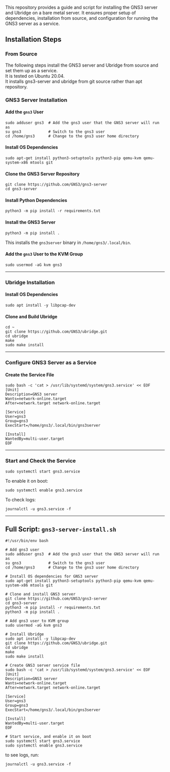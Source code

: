 This repository provides a guide and script for installing the GNS3 server and Ubridge on a bare metal server. It ensures proper setup of dependencies, installation from source, and configuration for running the GNS3 server as a service.

## Installation Steps

### From Source
The following steps install the GNS3 server and Ubridge from source and set them up as a service.  
It is tested on Ubuntu 20.04.  
It installs gns3-server and ubridge from git source rather than apt repository.

### GNS3 Server Installation

#### Add the `gns3` User

```
sudo adduser gns3  # Add the gns3 user that the GNS3 server will run as  
su gns3            # Switch to the gns3 user  
cd /home/gns3      # Change to the gns3 user home directory  
```

#### Install OS Dependencies

```
sudo apt-get install python3-setuptools python3-pip qemu-kvm qemu-system-x86 mtools git  
```

#### Clone the GNS3 Server Repository

```
git clone https://github.com/GNS3/gns3-server  
cd gns3-server  
```

#### Install Python Dependencies

```
python3 -m pip install -r requirements.txt  
```

#### Install the GNS3 Server

```
python3 -m pip install .  
```

This installs the `gns3server` binary in `/home/gns3/.local/bin`.

#### Add the `gns3` User to the KVM Group

```
sudo usermod -aG kvm gns3  
```

---

### Ubridge Installation

#### Install OS Dependencies

```
sudo apt install -y libpcap-dev  
```

#### Clone and Build Ubridge

```
cd ~
git clone https://github.com/GNS3/ubridge.git  
cd ubridge  
make  
sudo make install  
```

---

### Configure GNS3 Server as a Service

#### Create the Service File

```
sudo bash -c 'cat > /usr/lib/systemd/system/gns3.service' << EOF
[Unit]
Description=GNS3 server
Wants=network-online.target
After=network.target network-online.target

[Service]
User=gns3
Group=gns3
ExecStart=/home/gns3/.local/bin/gns3server

[Install]
WantedBy=multi-user.target
EOF
```

---

### Start and Check the Service

```
sudo systemctl start gns3.service  
```

To enable it on boot:
```
sudo systemctl enable gns3.service  
```

To check logs:
```
journalctl -u gns3.service -f  
```

---

## Full Script: `gns3-server-install.sh`

```
#!/usr/bin/env bash

# Add gns3 user
sudo adduser gns3  # Add the gns3 user that the GNS3 server will run as
su gns3            # Switch to the gns3 user
cd /home/gns3      # Change to the gns3 user home directory

# Install OS dependencies for GNS3 server
sudo apt-get install python3-setuptools python3-pip qemu-kvm qemu-system-x86 mtools git

# Clone and install GNS3 server
git clone https://github.com/GNS3/gns3-server
cd gns3-server
python3 -m pip install -r requirements.txt
python3 -m pip install .

# Add gns3 user to KVM group
sudo usermod -aG kvm gns3

# Install Ubridge
sudo apt install -y libpcap-dev
git clone https://github.com/GNS3/ubridge.git
cd ubridge
make
sudo make install

# Create GNS3 server service file
sudo bash -c 'cat > /usr/lib/systemd/system/gns3.service' << EOF
[Unit]
Description=GNS3 server
Wants=network-online.target
After=network.target network-online.target

[Service]
User=gns3
Group=gns3
ExecStart=/home/gns3/.local/bin/gns3server

[Install]
WantedBy=multi-user.target
EOF

# Start service, and enable it on boot
sudo systemctl start gns3.service
sudo systemctl enable gns3.service
```
to see logs, run:
```
journalctl -u gns3.service -f
```

